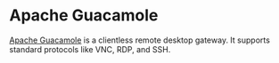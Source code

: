 # Apache Guacamole
[Apache Guacamole](https://guacamole.apache.org/) is a clientless remote desktop gateway. It supports standard protocols like VNC, RDP, and SSH.